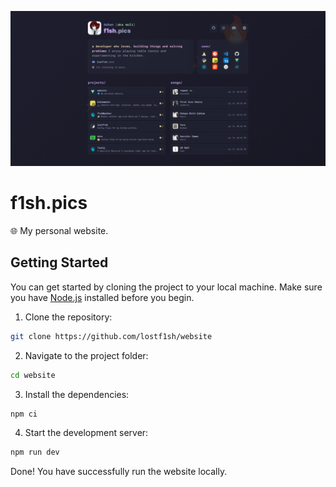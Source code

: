 ![](./public/screenshot.png)

# f1sh.pics
🌐 My personal website.

## Getting Started
You can get started by cloning the project to your local machine. Make sure you have [Node.js](https://nodejs.org/) installed before you begin.

1. Clone the repository:

```bash
git clone https://github.com/lostf1sh/website
```

2. Navigate to the project folder:
```bash
cd website
```

3. Install the dependencies:
```bash
npm ci
```

4. Start the development server:
```bash
npm run dev
```

Done! You have successfully run the website locally.
